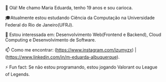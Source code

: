 👋 Olá! Me chamo Maria Eduarda, tenho 19 anos e sou carioca.

🎓Atualmente estou estudando Ciência da Computação na Universidade Federal do Rio de Janeiro(UFRJ).

🌱 Estou interessada em: Desenvolvimento Web(Frontend e Backend), Cloud Computing e Desenvolvimento de Software.

📫 Como me encontrar: (https://www.instagram.com/izumyzx) | 
(https://www.linkedin.com/in/m-eduarda-albuquerque).

⚡️ Fun fact: Se não estou programando, estou jogando Valorant ou League of Legends.

